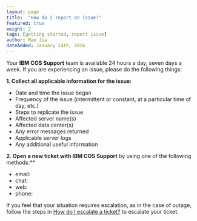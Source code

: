 ```yaml
---
layout: page
title:  "How do I report an issue?"
featured: true
weight: 2
tags: [getting started, report issue]
author: Mao Jia
dateAdded: January 14th, 2016
---
```


Your **IBM COS Support** team is available 24 hours a day, seven days a week.  If you are experiencing an issue, please do the following things:

**1. Collect all applicable information for the issue:**
  
  * Date and time the issue began
  * Frequency of the issue (intermittent or constant, at a particular time of day, etc.)
  * Steps to replicate the issue
  * Affected server name(s)
  * Affected data center(s)
  * Any error messages returned
  * Applicable server logs
  * Any additional useful information


**2. Open a new ticket with IBM COS Support** by using one of the following methods:**
   * email: 
   * chat: 
   * web: 
   * phone: 

If you feel that your situation requires escalation, as in the case of outage, follow the steps in [How do I escalate a ticket?](../escalating-a-ticket/index.html) to escalate your ticket.